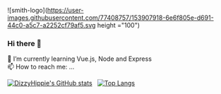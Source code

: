 ![smith-logo](https://user-images.githubusercontent.com/77408757/153907918-6e6f805e-d691-44c0-a5c7-a2252cf79af5.svg height ="100")

### Hi there 👋
 

🌱 I’m currently learning Vue.js, Node and Express <br/>
📫 How to reach me: ...


[![DizzyHippie's GitHub stats](https://github-readme-stats.vercel.app/api?username=dizzyhippie&show_icons=true&hide=issues&theme=dracula)](https://github.com/dizzyhippie/github-readme-stats) &nbsp; [![Top Langs](https://github-readme-stats.vercel.app/api/top-langs/?username=dizzyhippie&layout=compact&theme=dracula)](https://github.com/dizzyhippie/github-readme-stats)
